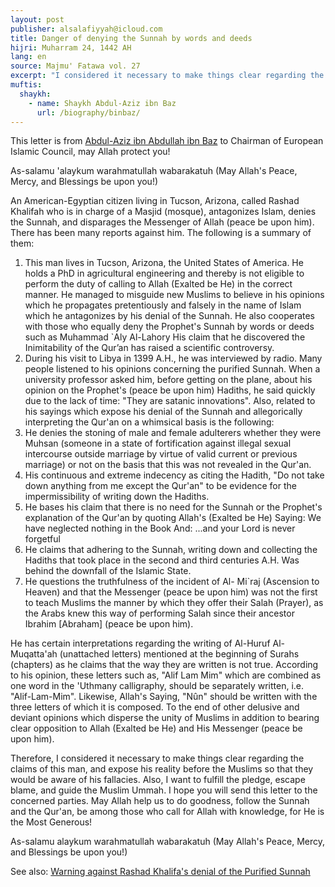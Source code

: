 ```yaml
---
layout: post
publisher: alsalafiyyah@icloud.com
title: Danger of denying the Sunnah by words and deeds
hijri: Muharram 24, 1442 AH
lang: en
source: Majmu' Fatawa vol. 27
excerpt: "I considered it necessary to make things clear regarding the claims of this man, and expose his reality before the Muslims so that they would be aware of his fallacies. Also, I want to fulfill the pledge, escape blame, and guide the Muslim Ummah."
muftis:
  shaykh: 
    - name: Shaykh Abdul-Aziz ibn Baz
      url: /biography/binbaz/
---
```


This letter is from [Abdul-Aziz ibn Abdullah ibn Baz](/biography/binbaz/) to Chairman of European Islamic Council, may Allah protect you!

As-salamu 'alaykum warahmatullah wabarakatuh (May Allah's Peace, Mercy, and Blessings be upon you!)

An American-Egyptian citizen living in Tucson, Arizona, called Rashad Khalifah who is in charge of a Masjid (mosque), antagonizes Islam, denies the Sunnah, and disparages the Messenger of Allah (peace be upon him). There has been many reports against him. The following is a summary of them:

1. This man lives in Tucson, Arizona, the United States of America. He holds a PhD in agricultural engineering and thereby is not eligible to perform the duty of calling to Allah (Exalted be He) in the correct manner. He managed to misguide new Muslims to believe in his opinions which he propagates pretentiously and falsely in the name of Islam which he antagonizes by his denial of the Sunnah. He also cooperates with those who equally deny the Prophet's Sunnah by words or deeds such as Muhammad `Aly Al-Lahory His claim that he discovered the Inimitability of the Qur’an has raised a scientific controversy.
2. During his visit to Libya in 1399 A.H., he was interviewed by radio. Many people listened to his opinions concerning the purified Sunnah. When a university professor asked him, before getting on the plane, about his opinion on the Prophet's (peace be upon him) Hadiths, he said quickly due to the lack of time: "They are satanic innovations". Also, related to his sayings which expose his denial of the Sunnah and allegorically interpreting the Qur'an on a whimsical basis is the following:
 1. He denies the stoning of male and female adulterers whether they were Muhsan (someone in a state of fortification against illegal sexual intercourse outside marriage by virtue of valid current or previous marriage) or not on the basis that this was not revealed in the Qur'an.
 2. His continuous and extreme indecency as citing the Hadith, "Do not take down anything from me except the Qur'an" to be evidence for the impermissibility of writing down the Hadiths.
 3. He bases his claim that there is no need for the Sunnah or the Prophet's explanation of the Qur'an by quoting Allah's (Exalted be He) Saying: We have neglected nothing in the Book And: ...and your Lord is never forgetful
 4. He claims that adhering to the Sunnah, writing down and collecting the Hadiths that took place in the second and third centuries A.H. Was behind the downfall of the Islamic State.
 5. He questions the truthfulness of the incident of Al- Mi`raj (Ascension to Heaven) and that the Messenger (peace be upon him) was not the first to teach Muslims the manner by which they offer their Salah (Prayer), as the Arabs knew this way of performing Salah since their ancestor Ibrahim [Abraham] (peace be upon him).

He has certain interpretations regarding the writing of Al-Huruf Al-Muqatta'ah (unattached letters) mentioned at the beginning of Surahs (chapters) as he claims that the way they are written is not true. According to his opinion, these letters such as, "Alif Lam Mim" which are combined as one word in the 'Uthmany calligraphy, should be separately written, i.e. "Alif-Lam-Mim". Likewise, Allah's Saying, "Nûn" should be written with the three letters of which it is composed. To the end of other delusive and deviant opinions which disperse the unity of Muslims in addition to bearing clear opposition to Allah (Exalted be He) and His Messenger (peace be upon him).

Therefore, I considered it necessary to make things clear regarding the claims of this man, and expose his reality before the Muslims so that they would be aware of his fallacies. Also, I want to fulfill the pledge, escape blame, and guide the Muslim Ummah. I hope you will send this letter to the concerned parties. May Allah help us to do goodness, follow the Sunnah and the Qur'an, be among those who call for Allah with knowledge, for He is the Most Generous!

As-salamu alaykum warahmatullah wabarakatuh (May Allah's Peace, Mercy, and Blessings be upon you!)

See also: [Warning against Rashad Khalifa's denial of the Purified Sunnah](/refutals/warning-against-rashad-khalifas-denial-of-the-sunnah/)
